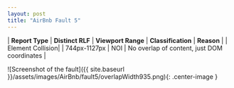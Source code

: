 ```yaml
---
layout: post
title: "AirBnb Fault 5"
---
```

| **Report Type** | **Distinct RLF** | **Viewport Range** | **Classification** | **Reason** |
| Element Collision|  | 744px-1127px | NOI | No overlap of content, just DOM coordinates | 

![Screenshot of the fault]({{ site.baseurl }}/assets/images/AirBnb/fault5/overlapWidth935.png){: .center-image }